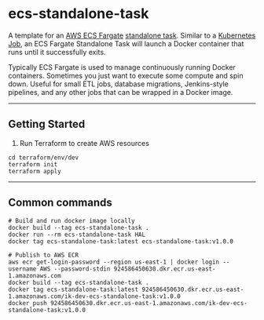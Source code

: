 # ecs-standalone-task

A template for an [AWS ECS Fargate](https://aws.amazon.com/fargate/) [standalone task](https://docs.aws.amazon.com/AmazonECS/latest/developerguide/ecs_run_task-v2.html). Similar to a [Kubernetes Job](https://kubernetes.io/docs/concepts/workloads/controllers/job/), an ECS Fargate Standalone Task will launch a Docker container that runs until it successfully exits.

Typically ECS Fargate is used to manage continuously running Docker containers. Sometimes you just want to execute some compute and spin down. Useful for small ETL jobs, database migrations, Jenkins-style pipelines, and any other jobs that can be wrapped in a Docker image.

---

## Getting Started

1. Run Terraform to create AWS resources

```
cd terraform/env/dev
terraform init
terraform apply
```

---

## Common commands

```
# Build and run docker image locally
docker build --tag ecs-standalone-task .
docker run --rm ecs-standalone-task HAL
docker tag ecs-standalone-task:latest ecs-standalone-task:v1.0.0

# Publish to AWS ECR
aws ecr get-login-password --region us-east-1 | docker login --username AWS --password-stdin 924586450630.dkr.ecr.us-east-1.amazonaws.com
docker build --tag ecs-standalone-task .
docker tag ecs-standalone-task:latest 924586450630.dkr.ecr.us-east-1.amazonaws.com/ik-dev-ecs-standalone-task:v1.0.0
docker push 924586450630.dkr.ecr.us-east-1.amazonaws.com/ik-dev-ecs-standalone-task:v1.0.0
```
